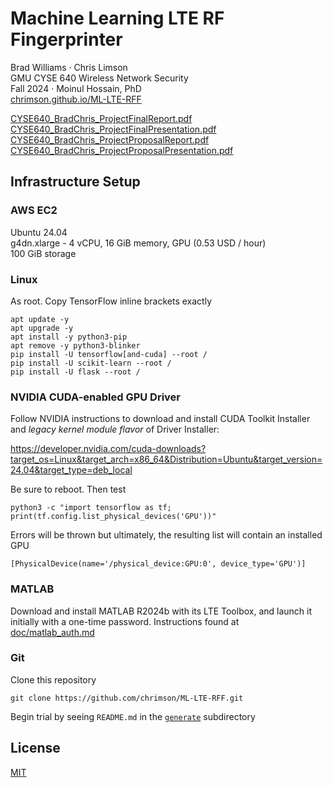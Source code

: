# Machine Learning LTE RF Fingerprinter
Brad Williams · Chris Limson  
GMU CYSE 640 Wireless Network Security  
Fall 2024 · Moinul Hossain, PhD  
[chrimson.github.io/ML-LTE-RFF](https://chrimson.github.io/ML-LTE-RFF)  

[CYSE640_BradChris_ProjectFinalReport.pdf](https://github.com/chrimson/ML-LTE-RFF/blob/main/doc/CYSE640_BradChris_ProjectFinalReport.pdf)  
[CYSE640_BradChris_ProjectFinalPresentation.pdf](https://github.com/chrimson/ML-LTE-RFF/blob/main/doc/CYSE640_BradChris_ProjectFinalPresentation.pdf)  
[CYSE640_BradChris_ProjectProposalReport.pdf](https://github.com/chrimson/ML-LTE-RFF/blob/main/doc/CYSE640_BradChris_ProjectProposalReport.pdf)  
[CYSE640_BradChris_ProjectProposalPresentation.pdf](https://github.com/chrimson/ML-LTE-RFF/blob/main/doc/CYSE640_BradChris_ProjectProposalPresentation.pdf)

## Infrastructure Setup

### AWS EC2

Ubuntu 24.04  
g4dn.xlarge - 4 vCPU, 16 GiB memory, GPU (0.53 USD / hour)  
100 GiB storage

### Linux

As root. Copy TensorFlow inline brackets exactly
```
apt update -y
apt upgrade -y
apt install -y python3-pip
apt remove -y python3-blinker
pip install -U tensorflow[and-cuda] --root /
pip install -U scikit-learn --root /
pip install -U flask --root /
```

### NVIDIA CUDA-enabled GPU Driver

Follow NVIDIA instructions to download and install CUDA Toolkit Installer and _legacy kernel module flavor_ of Driver Installer:

https://developer.nvidia.com/cuda-downloads?target_os=Linux&target_arch=x86_64&Distribution=Ubuntu&target_version=24.04&target_type=deb_local

Be sure to reboot. Then test
```
python3 -c "import tensorflow as tf; print(tf.config.list_physical_devices('GPU'))"
```

Errors will be thrown but ultimately, the resulting list will contain an installed GPU
```
[PhysicalDevice(name='/physical_device:GPU:0', device_type='GPU')]
```

### MATLAB

Download and install MATLAB R2024b with its LTE Toolbox, and launch it initially with a one-time password. Instructions found at [doc/matlab_auth.md](doc/matlab_auth.md)  

### Git

Clone this repository
```
git clone https://github.com/chrimson/ML-LTE-RFF.git
```

Begin trial by seeing `README.md` in the [`generate`](https://github.com/chrimson/ML-LTE-RFF/tree/main/generate) subdirectory

## License
[MIT](LICENSE)
